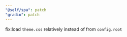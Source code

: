 ```yaml
---
"@self/spa": patch
"gradio": patch
---
```


fix:load `theme.css` relatively instead of from `config.root`
